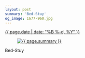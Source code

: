```yaml
---
layout: post
summary: 'Bed-Stuy'
og_image: 1677-960.jpg
---
```


<p>
 <time>
  <a href="/1677">
   {{ page.date | date: "%B %-d, %Y" }}
  </a>
 </time>
 <a href="/1677">
  <figure data-taken="9/27/2022">
   <img alt="{{ page.summary }}" sizes="(min-width: 700px) 50vw, calc(100vw - 2rem)" src="{{ site.assets_url }}/1677-480.jpg" srcset="{{ site.assets_url }}/1677-240.jpg 240w, {{ site.assets_url }}/1677-480.jpg 480w, {{ site.assets_url }}/1677-720.jpg 720w, {{ site.assets_url }}/1677-960.jpg 960w"/>
  </figure>
 </a>
 <span>
  Bed-Stuy
 </span>
</p>
